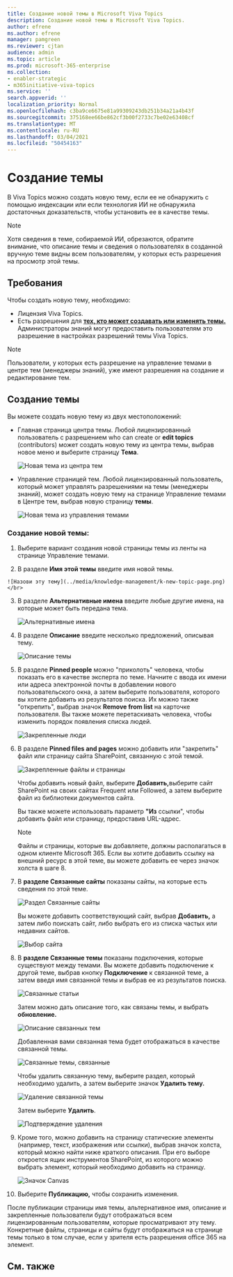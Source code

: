 ```yaml
---
title: Создание новой темы в Microsoft Viva Topics
description: Создание новой темы в Microsoft Viva Topics.
author: efrene
ms.author: efrene
manager: pamgreen
ms.reviewer: cjtan
audience: admin
ms.topic: article
ms.prod: microsoft-365-enterprise
ms.collection:
- enabler-strategic
- m365initiative-viva-topics
ms.service: ''
search.appverid: ''
localization_priority: Normal
ms.openlocfilehash: c3ba9ce6675e81a99309243db251b34a21a4b43f
ms.sourcegitcommit: 375168ee66be862cf3b00f2733c7be02e63408cf
ms.translationtype: MT
ms.contentlocale: ru-RU
ms.lasthandoff: 03/04/2021
ms.locfileid: "50454163"
---
```

# <a name="create-a-new-topic"></a>Создание темы 

В Viva Topics можно создать новую тему, если ее не обнаружить с помощью индексации или если технология ИИ не обнаружила достаточных доказательств, чтобы установить ее в качестве темы.

> [!Note] 
> Хотя сведения в теме, собираемой [](topic-experiences-security-trimming.md)ИИ, обрезаются, обратите внимание, что описание темы и сведения о пользователях в созданной вручную теме видны всем пользователям, у которых есть разрешения на просмотр этой темы. 


## <a name="requirements"></a>Требования

Чтобы создать новую тему, необходимо:
- Лицензия Viva Topics.
- Есть разрешения для [**тех, кто может создавать или изменять темы.**](https://docs.microsoft.com/microsoft-365/knowledge/topic-experiences-user-permissions) Администраторы знаний могут предоставить пользователям это разрешение в настройках разрешений темы Viva Topics. 

> [!Note] 
> Пользователи, у которых есть разрешение на управление темами в центре тем (менеджеры знаний), уже имеют разрешения на создание и редактирование тем.

## <a name="to-create-a-topic"></a>Создание темы

Вы можете создать новую тему из двух местоположений:

- Главная страница центра темы. Любой лицензированный пользователь с разрешением who can create or **edit topics** (contributors) может создать новую тему из центра темы, выбрав новое меню и выберите страницу <b>Тема</b>. <b></b></br> 

    ![Новая тема из центра тем](../media/knowledge-management/new-topic.png) </br> 

- Управление страницей тем. Любой  лицензированный пользователь, который может управлять разрешениями на темы (менеджеры знаний), может создать новую тему на странице Управление темами в Центре тем, выбрав новую страницу <b>темы</b>.</br> 

    ![Новая тема из управления темами](../media/knowledge-management/new-topic-topic-center.png) </br> 

### <a name="to-create-a-new-topic"></a>Создание новой темы:

1. Выберите вариант создания новой страницы темы из ленты на странице Управление темами.

2.   В разделе **Имя этой темы** введите имя новой темы.

    ![Назови эту тему](../media/knowledge-management/k-new-topic-page.png) </br> 


3. В разделе <b>Альтернативные имена</b> введите любые другие имена, на которые может быть передана тема. 

    ![Альтернативные имена](../media/knowledge-management/alt-names.png) </br> 
4. В разделе <b>Описание</b> введите несколько предложений, описывая тему. 

    ![Описание темы](../media/knowledge-management/description.png)</br>

4. В разделе <b>Pinned people</b> можно "приколоть" человека, чтобы показать его в качестве эксперта по теме. Начните с ввода их имени <b></b> или адреса электронной почты в добавлении нового пользовательского окна, а затем выберите пользователя, которого вы хотите добавить из результатов поиска. Их можно также "открепить", выбрав значок <b>Remove from list</b> на карточке пользователя. Вы также можете перетаскивать человека, чтобы изменить порядок появления списка людей.
 
    ![Закрепленные люди](../media/knowledge-management/pinned-people.png)</br>


5. В разделе <b>Pinned files and pages</b> можно добавить или "закрепить" файл или страницу сайта SharePoint, связанную с этой темой.

   ![Закрепленные файлы и страницы](../media/knowledge-management/pinned-files-and-pages.png)</br>
 
    Чтобы добавить новый файл, выберите <b>Добавить,</b>выберите сайт SharePoint на своих сайтах Frequent или Followed, а затем выберите файл из библиотеки документов сайта.

    Вы также можете использовать параметр <b>"Из</b> ссылки", чтобы добавить файл или страницу, предоставив URL-адрес. 

    > [!Note] 
    > Файлы и страницы, которые вы добавляете, должны располагаться в одном клиенте Microsoft 365. Если вы хотите добавить ссылку на внешний ресурс в этой теме, вы можете добавить ее через значок холста в шаге 8.


6.  В <b>разделе Связанные сайты</b> показаны сайты, на которые есть сведения по этой теме. 

    ![Раздел Связанные сайты](../media/knowledge-management/related-sites.png)</br>

    Вы можете добавить соответствующий сайт, выбрав <b>Добавить,</b> а затем либо поискать сайт, либо выбрать его из списка частых или недавних сайтов.</br>
    
    ![Выбор сайта](../media/knowledge-management/sites.png)</br>

7. В <b>разделе Связанные темы</b> показаны подключения, которые существуют между темами. Вы можете добавить подключение к другой теме, выбрав кнопку <b>Подключение</b> к связанной теме, а затем введя имя связанной темы и выбрав ее из результатов поиска. 

   ![Связанные статьи](../media/knowledge-management/related-topic.png)</br>  

    Затем можно дать описание того, как связаны темы, и выбрать <b>обновление.</b></br>

   ![Описание связанных тем](../media/knowledge-management/related-topics-update.png)</br> 

   Добавленная вами связанная тема будет отображаться в качестве связанной темы.

   ![Связанные темы, связанные](../media/knowledge-management/related-topics-final.png)</br> 

   Чтобы удалить связанную тему, выберите раздел, который необходимо удалить, а затем выберите значок <b>Удалить тему.</b></br>
 
   ![Удаление связанной темы](../media/knowledge-management/remove-related.png)</br>  

   Затем выберите <b>Удалить</b>.</br>

   ![Подтверждение удаления](../media/knowledge-management/remove-related-confirm.png)</br> 
     
 


8. Кроме того, можно добавить на страницу статические элементы (например, текст, изображения или ссылки), выбрав значок холста, который можно найти ниже краткого описания. При его выборе откроется ящик инструментов SharePoint, из которого можно выбрать элемент, который необходимо добавить на страницу.

   ![Значок Canvas](../media/knowledge-management/webpart-library.png)</br> 


9. Выберите **Публикацию,** чтобы сохранить изменения. 

После публикации страницы имя темы, альтернативное имя, описание и закрепленные пользователи будут отображаться всем лицензированным пользователям, которые просматривают эту тему. Конкретные файлы, страницы и сайты будут отображаться на странице темы только в том случае, если у зрителя есть разрешения office 365 на элемент. 



## <a name="see-also"></a>См. также



  






